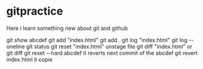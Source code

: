 # gitpractice
Here i learn something new about git and github

git show abcdef
git add "index.html" git add .
git log "index.html" git log --oneline
git status
git reset "index.html" unstage file
git diff "index.html" or git diff
git reset --hard abcdef it reverts next commit of the abcdef
git revert index.html  it copie

